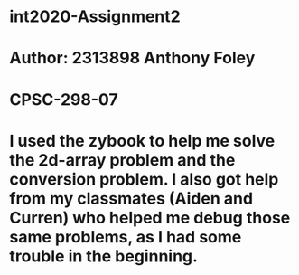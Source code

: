 # int2020-Assignment2 
# Author: 2313898 Anthony Foley

# CPSC-298-07

# I used the zybook to help me solve the 2d-array problem and the conversion problem. I also got help from my classmates (Aiden and Curren) who helped me debug those same problems, as I had some trouble in the beginning.
